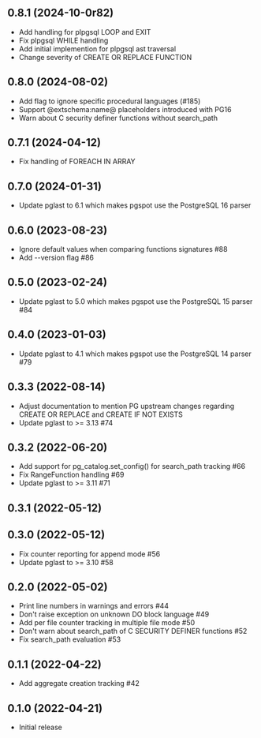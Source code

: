 
## 0.8.1 (2024-10-0r82)

- Add handling for plpgsql LOOP and EXIT
- Fix plpgsql WHILE handling
- Add initial implemention for plpgsql ast traversal
- Change severity of CREATE OR REPLACE FUNCTION

## 0.8.0 (2024-08-02)

- Add flag to ignore specific procedural languages (#185)
- Support @extschema:name@ placeholders introduced with PG16
- Warn about C security definer functions without search_path

## 0.7.1 (2024-04-12)

- Fix handling of FOREACH IN ARRAY

## 0.7.0 (2024-01-31)

- Update pglast to 6.1 which makes pgspot use the PostgreSQL 16 parser

## 0.6.0 (2023-08-23)

- Ignore default values when comparing functions signatures #88
- Add --version flag #86

## 0.5.0 (2023-02-24)

- Update pglast to 5.0 which makes pgspot use the PostgreSQL 15 parser #84

## 0.4.0 (2023-01-03)

- Update pglast to 4.1 which makes pgspot use the PostgreSQL 14 parser #79

## 0.3.3 (2022-08-14)

- Adjust documentation to mention PG upstream changes regarding CREATE OR REPLACE and CREATE IF NOT EXISTS
- Update pglast to >= 3.13 #74

## 0.3.2 (2022-06-20)

- Add support for pg_catalog.set_config() for search_path tracking #66
- Fix RangeFunction handling #69
- Update pglast to >= 3.11 #71

## 0.3.1 (2022-05-12)

## 0.3.0 (2022-05-12)

- Fix counter reporting for append mode #56
- Update pglast to >= 3.10 #58

## 0.2.0 (2022-05-02)

- Print line numbers in warnings and errors #44
- Don't raise exception on unknown DO block language #49
- Add per file counter tracking in multiple file mode #50
- Don't warn about search_path of C SECURITY DEFINER functions #52
- Fix search_path evaluation #53

## 0.1.1 (2022-04-22)

- Add aggregate creation tracking #42

## 0.1.0 (2022-04-21)

- Initial release

